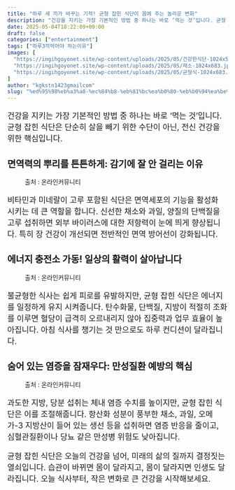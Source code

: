 ```yaml
---
title: "하루 세 끼가 바꾸는 기적! 균형 잡힌 식단이 몸에 주는 놀라운 변화"
description: "건강을 지키는 가장 기본적인 방법 중 하나는 바로 ‘먹는 것’입니다. 균형 잡힌 식단은 단순히 살을 빼기 위한 수단이 아닌, 전신 건강을 위한 핵심입니다."
date: 2025-05-04T18:22:09+09:00
draft: false
categories: ["entertainment"]
tags: ["하루3끼먹어야 하는이유"]
images: [
  "https://ingihgoyonet.site/wp-content/uploads/2025/05/건강한식단-1024x576.jpg"
  "https://ingihgoyonet.site/wp-content/uploads/2025/05/채소-1024x683.jpg"
  "https://ingihgoyonet.site/wp-content/uploads/2025/05/균형식-1024x683.jpg"
]
author: "kgkstn1423gmailcom"
slug: "%ed%95%98%eb%a3%a8-%ec%84%b8-%eb%81%bc%ea%b0%80-%eb%b0%94%ea%be%b8%eb%8a%94-%ea%b8%b0%ec%a0%81-%ea%b7%a0%ed%98%95-%ec%9e%a1%ed%9e%8c-%ec%8b%9d%eb%8b%a8%ec%9d%b4-%eb%aa%b8%ec%97%90-%ec%a3%bc%eb%8a%94"
---
```


<p style="font-size:18px">건강을 지키는 가장 기본적인 방법 중 하나는 바로 ‘먹는 것’입니다. 균형 잡힌 식단은 단순히 살을 빼기 위한 수단이 아닌, 전신 건강을 위한 핵심입니다.</p> <h2 >면역력의 뿌리를 튼튼하게: 감기에 잘 안 걸리는 이유</h2> <figure ><img src="https://ingihgoyonet.site/wp-content/uploads/2025/05/건강한식단-1024x576.jpg" alt="" style="aspect-ratio:16/9;object-fit:cover"/><figcaption >출처 : 온라인커뮤니티</figcaption></figure> <p style="font-size:18px">비타민과 미네랄이 고루 포함된 식단은 면역세포의 기능을 활성화 시키는 데 큰 역할을 합니다. 신선한 채소와 과일, 양질의 단백질을 고루 섭취하면 외부 바이러스에 대한 저항력이 눈에 띄게 향상됩니다. 특히 장 건강이 개선되면 전반적인 면역 방어선이 강화됩니다.</p> <h2 >에너지 충전소 가동! 일상의 활력이 살아납니다</h2> <figure ><img src="https://ingihgoyonet.site/wp-content/uploads/2025/05/채소-1024x683.jpg" alt="" style="aspect-ratio:16/9;object-fit:cover"/><figcaption >출처 : 온라인커뮤니티</figcaption></figure> <p style="font-size:18px">불균형한 식사는 쉽게 피로를 유발하지만, 균형 잡힌 식단은 에너지를 일정하게 유지 시켜줍니다. 탄수화물, 단백질, 지방이 적절히 조화를 이루면 혈당이 급격히 오르내리지 않아 집중력과 업무 효율이 높아집니다. 아침 식사를 챙기는 것 만으로도 하루 컨디션이 달라집니다.</p> <h2 >숨어 있는 염증을 잠재우다: 만성질환 예방의 핵심</h2> <figure ><img src="https://ingihgoyonet.site/wp-content/uploads/2025/05/균형식-1024x683.jpg" alt="" style="aspect-ratio:16/9;object-fit:cover"/><figcaption >출처 : 온라인커뮤니티</figcaption></figure> <p style="font-size:18px">과도한 지방, 당분 섭취는 체내 염증 수치를 높이지만, 균형 잡힌 식단은 이를 조절해줍니다. 항산화 성분이 풍부한 채소, 과일, 오메가-3 지방산이 들어 있는 생선 등을 섭취하면 염증 반응을 줄이고, 심혈관질환이나 당뇨 같은 만성병 위험도 낮아집니다.</p> <p style="font-size:18px">균형 잡힌 식단은 오늘의 건강을 넘어, 미래의 삶의 질까지 결정짓는 열쇠입니다. 습관이 바뀌면 몸이 달라지고, 몸이 달라지면 인생도 달라집니다. 오늘 식사부터, 작은 변화로 큰 건강을 시작해보세요.</p>